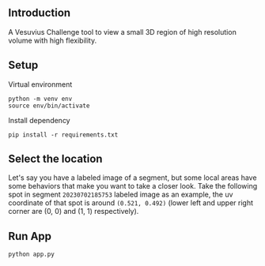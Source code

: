 ## Introduction

A Vesuvius Challenge tool to view a small 3D region of high resolution volume with high flexibility.

## Setup

Virtual environment

```
python -m venv env
source env/bin/activate
```

Install dependency

```
pip install -r requirements.txt
```

## Select the location

Let's say you have a labeled image of a segment, but some local areas have some behaviors that make you want to take a closer look. Take the following spot in segment `20230702185753` labeled image as an example, the uv coordinate of that spot is around `(0.521, 0.492)` (lower left and upper right corner are (0, 0) and (1, 1) respectively).

<!-- need an image here -->

## Run App

```
python app.py
```
